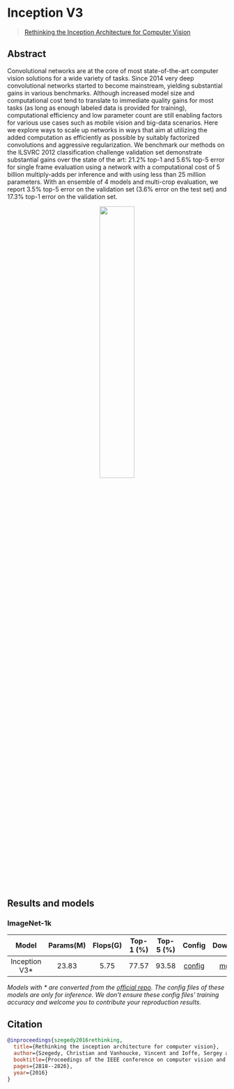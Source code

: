 # Inception V3

> [Rethinking the Inception Architecture for Computer Vision](http://arxiv.org/abs/1512.00567)

<!-- [ALGORITHM] -->

## Abstract

Convolutional networks are at the core of most state-of-the-art computer vision solutions for a wide variety of tasks. Since 2014 very deep convolutional networks started to become mainstream, yielding substantial gains in various benchmarks. Although increased model size and computational cost tend to translate to immediate quality gains for most tasks (as long as enough labeled data is provided for training), computational efficiency and low parameter count are still enabling factors for various use cases such as mobile vision and big-data scenarios. Here we explore ways to scale up networks in ways that aim at utilizing the added computation as efficiently as possible by suitably factorized convolutions and aggressive regularization. We benchmark our methods on the ILSVRC 2012 classification challenge validation set demonstrate substantial gains over the state of the art: 21.2% top-1 and 5.6% top-5 error for single frame evaluation using a network with a computational cost of 5 billion multiply-adds per inference and with using less than 25 million parameters. With an ensemble of 4 models and multi-crop evaluation, we report 3.5% top-5 error on the validation set (3.6% error on the test set) and 17.3% top-1 error on the validation set.

<div align=center>
<img src="https://user-images.githubusercontent.com/26739999/177241797-c103eff4-79bb-414d-aef6-eac323b65a50.png" width="40%"/>
</div>

## Results and models

### ImageNet-1k

|     Model      | Params(M) | Flops(G) | Top-1 (%) | Top-5 (%) |                 Config                 |                                                     Download                                                      |
| :------------: | :-------: | :------: | :-------: | :-------: | :------------------------------------: | :---------------------------------------------------------------------------------------------------------------: |
| Inception V3\* |   23.83   |   5.75   |   77.57   |   93.58   | [config](./inception-v3_8xb32_in1k.py) | [model](https://download.openmmlab.com/mmclassification/v0/inception-v3/inception-v3_3rdparty_8xb32_in1k_20220615-dcd4d910.pth) |

*Models with * are converted from the [official repo](https://github.com/pytorch/vision/blob/main/torchvision/models/inception.py#L28). The config files of these models are only for inference. We don't ensure these config files' training accuracy and welcome you to contribute your reproduction results.*

## Citation

```bibtex
@inproceedings{szegedy2016rethinking,
  title={Rethinking the inception architecture for computer vision},
  author={Szegedy, Christian and Vanhoucke, Vincent and Ioffe, Sergey and Shlens, Jon and Wojna, Zbigniew},
  booktitle={Proceedings of the IEEE conference on computer vision and pattern recognition},
  pages={2818--2826},
  year={2016}
}
```
